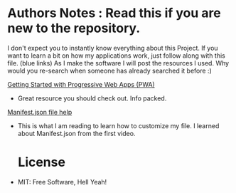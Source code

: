   # Authors Notes : Read this if you are new to the repository.

  I don't expect you to instantly know everything about this Project. If you want to learn a bit on how my applications work, just follow along with this file. (blue links) As I make the software I will post the resources I used. Why would you re-search when someone has already searched it before :) 

[Getting Started with Progressive Web Apps (PWA)]
- Great resource you should check out. Info packed.

[Manifest.json file help]
- This is what I am reading to learn how to customize my file. I learned about Manifest.json from the first video.

  # License
- MIT: Free Software, Hell Yeah!

[Getting Started with Progressive Web Apps (PWA)]: <https://www.youtube.com/watch?v=WbbAPfDVqfYt>
[Manifest.json file help]: <https://www.youtube.com/watch?v=WbbAPfDVqfYt>

